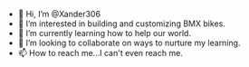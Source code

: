 - 👋 Hi, I’m @Xander306
- 👀 I’m interested in building and customizing BMX bikes.
- 🌱 I’m currently learning how to help our world.
- 💞️ I’m looking to collaborate on ways to nurture my learning.
- 📫 How to reach me...I can't even reach me. 

<!---
Xander306/Xander306 is a ✨ special ✨ repository because its `README.md` (this file) appears on your GitHub profile.
You can click the Preview link to take a look at your changes.
--->
